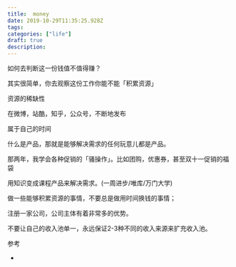 ```yaml
---
title:  money
date: 2019-10-29T11:35:25.928Z
tags: 
categories: ["life"]
draft: true
description: 
---
```


如何去判断这一份钱值不值得赚？

其实很简单，你去观察这份工作你能不能「积累资源」

资源的稀缺性

在微博，站酷，知乎，公众号，不断地发布

属于自己的时间

什么是产品，那就是能够解决需求的任何玩意儿都是产品。

那两年，我学会各种促销的「骚操作」。比如团购，优惠券，甚至双十一促销的福袋

用知识变成课程产品来解决需求。(一周进步/唯库/万门大学)

做一些能够积累资源的事情，不要总是做用时间换钱的事情；

注册一家公司，公司主体有着非常多的优势。

不要让自己的收入池单一，永远保证2-3种不同的收入来源来扩充收入池。





参考 
- [](https://mp.weixin.qq.com/s/ZmGQg-0k5UCfuACmPJB__Q)